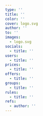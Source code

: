 ```yaml
---
type: ''
title: ''
color: ''
cover: logo.svg
author: ''
to: ''
images:
  - logo.svg
socials:
  - title: ''
users:
  - title: ''
prices:
  - title: ''
offers:
  - title: ''
groups:
  - title: ''
rules:
  - title: ''
refs:
  - author: ''
---
```

